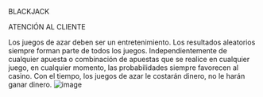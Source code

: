 BLACKJACK

ATENCIÓN AL CLIENTE

Los juegos de azar deben ser un entretenimiento.
Los resultados aleatorios siempre forman parte de todos los juegos.
Independientemente de cualquier apuesta o combinación de apuestas que se realice en
cualquier juego, en cualquier momento, las probabilidades siempre favorecen al casino.
Con el tiempo, los juegos de azar le costarán dinero, no le harán ganar
dinero.
![image](https://github.com/user-attachments/assets/85eed867-509a-45eb-adef-0ae5f6b5cefc)
